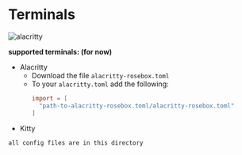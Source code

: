 # Terminals

![alacritty](../_screenshots/neofetch.png)

**supported terminals: (for now)**
- Alacritty
  + Download the file `alacritty-rosebox.toml`
  + To your `alacritty.toml` add the following:
    ```toml
    import = [
      "path-to-alacritty-rosebox.toml/alacritty-rosebox.toml"
    ]
    ```
- Kitty
  
``all config files are in this directory``

